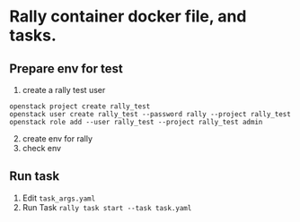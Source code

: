 # Rally container docker file, and tasks.
## Prepare env for test
1. create a rally test user
```
openstack project create rally_test
openstack user create rally_test --password rally --project rally_test
openstack role add --user rally_test --project rally_test admin
```
2. create env for rally 
3. check env
## Run task
1. Edit `task_args.yaml`
2. Run Task `rally task start --task task.yaml`

